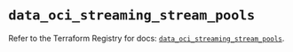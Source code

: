 # `data_oci_streaming_stream_pools`

Refer to the Terraform Registry for docs: [`data_oci_streaming_stream_pools`](https://registry.terraform.io/providers/hashicorp/oci/7.19.0/docs/data-sources/streaming_stream_pools).
